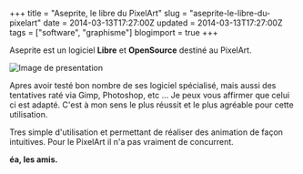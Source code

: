 +++
title = "Aseprite, le libre du PixelArt"
slug = "aseprite-le-libre-du-pixelart"
date = 2014-03-13T17:27:00Z
updated = 2014-03-13T17:27:00Z
tags = ["software", "graphisme"]
blogimport = true
+++

Aseprite est un logiciel **Libre** et **OpenSource** destiné au PixelArt.

![Image de presentation](/images/mamu.backmeister.name-wp-content-uploads-2012-03-aseprite01.png "Image du jeux \"Catacomb Snatch\", réalisé avec Aseprite.")

Apres avoir testé bon nombre de ses logiciel spécialisé, mais aussi des tentatives raté via Gimp, Photoshop, etc ... Je peux vous affirmer que celui ci est adapté. C'est à mon sens le plus réussit et le plus agréable pour cette utilisation.

Tres simple d'utilisation et permettant de réaliser des animation de façon intuitives. Pour le PixelArt il n'a pas vraiment de concurrent.

**éa, les amis.**
